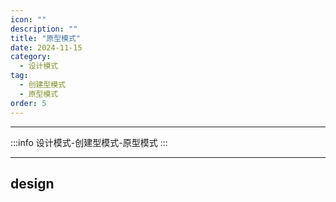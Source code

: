 ```yaml
---
icon: ""
description: ""
title: "原型模式"
date: 2024-11-15
category:
  - 设计模式
tag: 
  - 创建型模式
  - 原型模式
order: 5
---
```


---

:::info
设计模式-创建型模式-原型模式
:::

---

## design
